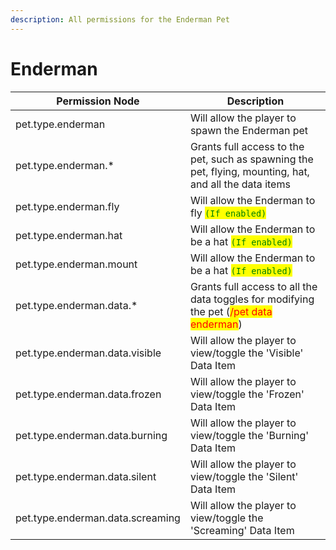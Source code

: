 ```yaml
---
description: All permissions for the Enderman Pet
---
```



# Enderman
| Permission Node | Description |
| - | - |
| pet.type.enderman | Will allow the player to spawn the Enderman pet |
| pet.type.enderman.* | Grants full access to the pet, such as spawning the pet, flying, mounting, hat, and all the data items |
| pet.type.enderman.fly | Will allow the Enderman to fly <mark style="color:green;">`(If enabled)`</mark> |
| pet.type.enderman.hat | Will allow the Enderman to be a hat <mark style="color:green;">`(If enabled)`</mark> |
| pet.type.enderman.mount | Will allow the Enderman to be a hat <mark style="color:green;">`(If enabled)`</mark> |
| pet.type.enderman.data.* | Grants full access to all the data toggles for modifying the pet (<mark style="color:red;">/pet data enderman</mark>) |
| pet.type.enderman.data.visible | Will allow the player to view/toggle the 'Visible' Data Item |
| pet.type.enderman.data.frozen | Will allow the player to view/toggle the 'Frozen' Data Item |
| pet.type.enderman.data.burning | Will allow the player to view/toggle the 'Burning' Data Item |
| pet.type.enderman.data.silent | Will allow the player to view/toggle the 'Silent' Data Item |
| pet.type.enderman.data.screaming | Will allow the player to view/toggle the 'Screaming' Data Item |

